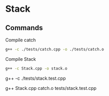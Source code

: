 # Stack


## Commands

Compile catch

```bash
g++ -c ./tests/catch.cpp -o ./tests/catch.o
```

Compile Stack

```bash
g++ -c Stack.cpp -o stack.o
```

g++ -c ./tests/stack.test.cpp


g++ Stack.cpp catch.o tests/stack.test.cpp
